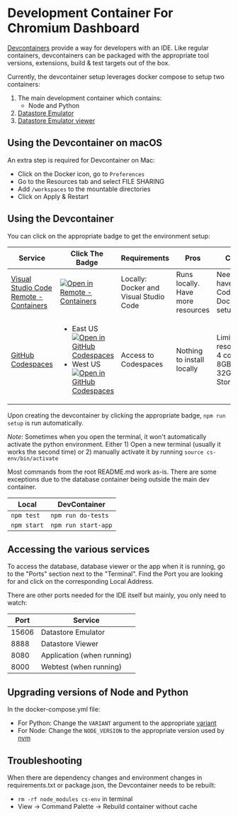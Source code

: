 # Development Container For Chromium Dashboard

[Devcontainers](https://containers.dev/) provide a way for developers with an
IDE. Like regular containers, devcontainers can be packaged with the
appropriate tool versions, extensions, build & test targets out of the box.

Currently, the devcontainer setup leverages docker compose to setup two
containers:

1. The main development container which contains:
    - Node and Python
2. [Datastore Emulator](https://cloud.google.com/datastore/docs/tools/datastore-emulator)
3. [Datastore Emulator viewer](https://github.com/remko/dsadmin)

## Using the Devcontainer on macOS

An extra step is required for Devcontainer on Mac:
- Click on the Docker icon, go to `Preferences`
- Go to the Resources tab and select FILE SHARING
- Add `/workspaces` to the mountable directories
- Click on Apply & Restart

## Using the Devcontainer

You can click on the appropriate badge to get the environment setup:

| Service | Click The Badge | Requirements | Pros | Cons |
|-----|-----|-----|-----|-----|
| [Visual Studio Code Remote - Containers](https://code.visualstudio.com/docs/remote/create-dev-container) | [![Open in Remote - Containers](https://img.shields.io/static/v1?label=Remote%20-%20Containers&message=Open&color=blue&logo=visualstudiocode)](https://vscode.dev/redirect?url=vscode://ms-vscode-remote.remote-containers/cloneInVolume?url=https://github.com/GoogleChrome/chromium-dashboard) | Locally: Docker and Visual Studio Code | Runs locally. Have more resources | Need to have VS Code and Docker setup |
| [GitHub Codespaces](https://docs.github.com/en/enterprise-cloud@latest/codespaces) | <ul><li>East US[![Open in GitHub Codespaces](https://github.com/codespaces/badge.svg)](https://github.com/codespaces/new?hide_repo_select=true&ref=main&repo=8633551&machine=standardLinux32gb&location=EastUs&devcontainer_path=.devcontainer%2Fdevcontainer.json)</li><li>West US[![Open in GitHub Codespaces](https://github.com/codespaces/badge.svg)](https://github.com/codespaces/new?hide_repo_select=true&ref=main&repo=8633551&machine=standardLinux32gb&location=WestUs2&devcontainer_path=.devcontainer%2Fdevcontainer.json)</li></ul> | Access to Codespaces | Nothing to install locally | Limited resources: 4 cores, 8GB RAM, 32GB Storage |

Upon creating the devcontainer by clicking the appropriate badge, `npm run setup`
is run automatically.

*Note*: Sometimes when you open the terminal, it won't automatically activate
the python environment. Either 1) Open a new terminal (usually it works the
second time) or 2) manually activate it by running `source cs-env/bin/activate`

Most commands from the root README.md work as-is. There are some exceptions
due to the database container being outside the main dev container.

| Local | DevContainer |
|-------|------|
| `npm test` | `npm run do-tests` |
| `npm start` | `npm run start-app` |

## Accessing the various services

To access the database, database viewer or the app when it is running, go to
the "Ports" section next to the "Terminal". Find the Port you are looking for
and click on the corresponding Local Address.

There are other ports needed for the IDE itself but mainly, you only need to watch:

| Port | Service |
|------|---------|
| 15606| Datastore Emulator |
| 8888 | Datastore Viewer |
| 8080 | Application (when running)|
| 8000 | Webtest (when running) |

## Upgrading versions of Node and Python

In the docker-compose.yml file:
- For Python: Change the `VARIANT` argument to the appropriate [variant](https://github.com/microsoft/vscode-dev-containers/tree/main/containers/python-3)
- For Node: Change the `NODE_VERSION` to the appropriate version used by [nvm](https://github.com/nvm-sh/nvm)

## Troubleshooting

When there are dependency changes and environment changes in requirements.txt or package.json, the Devcontainer needs to be rebuilt:
- `rm -rf node_modules cs-env` in terminal
- View -> Command Palette -> Rebuild container without cache
